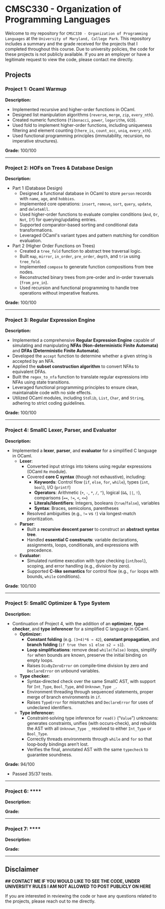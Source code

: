 # CMSC330 - Organization of Programming Languages

Welcome to my repository for ```CMSC330 - Organization of Programming Languages``` at the ```University of Maryland, College Park```. This repository includes a summary and the grade received for the projects that I completed throughout this course. Due to university policies, the code for these projects is not publicly available. If you are an employer or have a legitimate request to view the code, please contact me directly.

## Projects 

### Project 1: **Ocaml Warmup**
**Description:**  
- Implemented recursive and higher-order functions in OCaml.
- Designed list manipulation algorithms (`reverse`, `merge`, `zip`, `every_nth`).
- Created numeric functions (`fibonacci`, `power`, `logarithm`, `GCD`).
- Used fold to implement higher-order functions, including uniqueness filtering and element counting (`there_is`, `count_occ`, `uniq`, `every_xth`).
- Used functional programming principles (immutability, recursion, no imperative structures).

**Grade:** 100/100

---

### Project 2: **HOFs on Trees & Database Design**
**Description:**  
- Part 1 (Database Design)
  - Designed a functional database in OCaml to store `person` records with `name`, `age`, and `hobbies`.
  - Implemented core operations: `insert`, `remove`, `sort`, `query`, `update`, and `deleteAll`.
  - Used higher-order functions to evaluate complex conditions (`And`, `Or`, `Not`, `If`) for querying/updating entries.
  - Supported comparator-based sorting and conditional data transformations.
  - Leveraged OCaml's variant types and pattern matching for condition evaluation.
- Part 2 (Higher Order Functions on Trees)
  - Created a `tree_fold` function to abstract tree traversal logic.
  - Built `map`, `mirror`, `in_order`, `pre_order`, `depth`, and `trim` using `tree_fold`.
  - Implemented `compose` to generate function compositions from tree nodes.
  - Reconstructed binary trees from pre-order and in-order traversals (`from_pre_in`).
  - Used recursion and functional programming to handle tree operations without imperative features.

**Grade:** 100/100

---

### Project 3: **Regular Expression Engine**
**Description:**  
- Implemented a comprehensive **Regular Expression Engine** capable of simulating and manipulating **NFAs (Non-deterministic Finite Automata)** and **DFAs (Deterministic Finite Automata)**.
- Developed the `accept` function to determine whether a given string is accepted by an NFA.
- Applied the **subset construction algorithm** to convert NFAs to equivalent DFAs.
- Built the `regex_to_nfa` function to translate regular expressions into NFAs using state transitions.
- Leveraged functional programming principles to ensure clean, maintainable code with no side effects.
- Utilized OCaml modules, including `Stdlib`, `List`, `Char`, and `String`, adhering to strict coding guidelines.

**Grade:** 100/100 

---

### Project 4: **SmallC Lexer, Parser, and Evaluator**  
**Description:**  
- Implemented a **lexer**, **parser**, and **evaluator** for a simplified C language in OCaml.  
  - **Lexer**:  
    - Converted input strings into tokens using regular expressions (OCaml `Re` module).  
    - Covered **core C syntax** (though not exhaustive), including:  
      - **Keywords**: Control flow (`if`, `else`, `for`, `while`), types (`int`, `bool`), I/O (`printf`)  
      - **Operators**: Arithmetic (`+`, `-`, `*`, `/`, `^`), logical (`&&`, `||`, `!`), comparisons (`==`, `!=`, `<`, `<=`)  
      - **Literals/Identifiers**: Integers, booleans (`true`/`false`), variables  
      - **Syntax**: Braces, semicolons, parentheses  
    - Resolved ambiguities (e.g., `!=` vs `!`) via longest-match prioritization.  
  - **Parser**:  
    - Built a **recursive descent parser** to construct an **abstract syntax tree**.  
    - Handled **essential C constructs**: variable declarations, assignments, loops, conditionals, and expressions with precedence.  
  - **Evaluator**:  
    - Simulated runtime execution with type checking (`int`/`bool`), scoping, and error handling (e.g., division by zero).  
    - Supported **C-like semantics** for control flow (e.g., `for` loops with bounds, `while` conditions).  

**Grade**: 100/100  

---

### Project 5: **SmallC Optimizer & Type System**  
**Description:**  
- Continuation of Project 4, with the addition of an **optimizer**, **type checker**, and **type inferencer** for a simplified C language in OCaml.
  - **Optimizer:**
    - **Constant folding** (e.g. `(3+4)*6 → 42`), **constant propagation**, and **branch folding** (`if true then s1 else s2 → s1`).  
    - **Loop simplifications**: remove dead `while(false)` loops, simplify `for` when bounds are known, preserve the initial binding on empty loops.  
    - Raises `DivByZeroError` on compile‑time division by zero and `DeclareError` on unbound variables.  
  - **Type checker:**
    - Syntax‑directed check over the same SmallC AST, with support for `Int_Type`, `Bool_Type`, and `Unknown_Type _`.  
    - Environment threading through sequenced statements, proper merge of branch environments in `if`.  
    - Raises `TypeError` for mismatches and `DeclareError` for uses of undeclared identifiers.  
  - **Type inferencer:**
    - Constraint‑solving type inference for `read()` (“`Value`”) unknowns: generates constraints, unifies (with occurs‑check), and rebuilds the AST with all `Unknown_Type _` resolved to either `Int_Type` or `Bool_Type`.  
    - Correctly threads environments through `while` and `for` so that loop‑body bindings aren’t lost.  
    - Verifies the final, annotated AST with the same `typecheck` to guarantee soundness.  

**Grade:** 94/100
- Passed 35/37 tests.

---

### Project 6: ****
**Description:**  


**Grade:** 

---

### Project 7: ****
**Description:**  


**Grade:** 

---

## Disclaimer

**## CONTACT ME IF YOU WOULD LIKE TO SEE THE CODE, UNDER UNIVERSITY RULES I AM NOT ALLOWED TO POST PUBLICLY ON HERE**

If you are interested in reviewing the code or have any questions related to the projects, please reach out to me directly.
